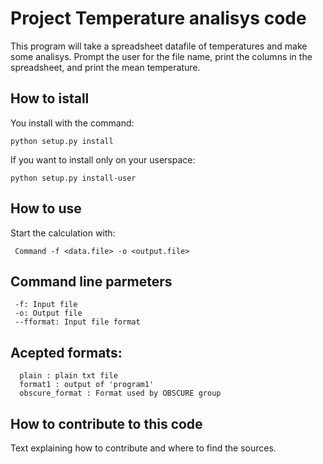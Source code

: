 # Project Temperature analisys code
This program will take a spreadsheet datafile of temperatures and make some analisys.
Prompt the user for the file name, print the columns in the spreadsheet, and print the mean temperature.
## How to istall
You install with the command:
    
    python setup.py install
    
If you want to install only on your userspace:
 
    python setup.py install-user
    
## How to use
 
Start the calculation with:
 
     Command -f <data.file> -o <output.file>
 
## Command line parmeters
 
     -f: Input file
     -o: Output file
     --fformat: Input file format
         
## Acepted formats:
      plain : plain txt file
      format1 : output of 'program1'
      obscure_format : Format used by OBSCURE group

## How to contribute to this code
Text explaining how to contribute and where to find the sources.

